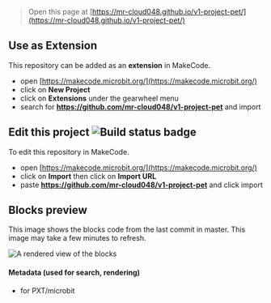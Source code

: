 
> Open this page at [https://mr-cloud048.github.io/v1-project-pet/](https://mr-cloud048.github.io/v1-project-pet/)

## Use as Extension

This repository can be added as an **extension** in MakeCode.

* open [https://makecode.microbit.org/](https://makecode.microbit.org/)
* click on **New Project**
* click on **Extensions** under the gearwheel menu
* search for **https://github.com/mr-cloud048/v1-project-pet** and import

## Edit this project ![Build status badge](https://github.com/mr-cloud048/v1-project-pet/workflows/MakeCode/badge.svg)

To edit this repository in MakeCode.

* open [https://makecode.microbit.org/](https://makecode.microbit.org/)
* click on **Import** then click on **Import URL**
* paste **https://github.com/mr-cloud048/v1-project-pet** and click import

## Blocks preview

This image shows the blocks code from the last commit in master.
This image may take a few minutes to refresh.

![A rendered view of the blocks](https://github.com/mr-cloud048/v1-project-pet/raw/master/.github/makecode/blocks.png)

#### Metadata (used for search, rendering)

* for PXT/microbit
<script src="https://makecode.com/gh-pages-embed.js"></script><script>makeCodeRender("{{ site.makecode.home_url }}", "{{ site.github.owner_name }}/{{ site.github.repository_name }}");</script>
